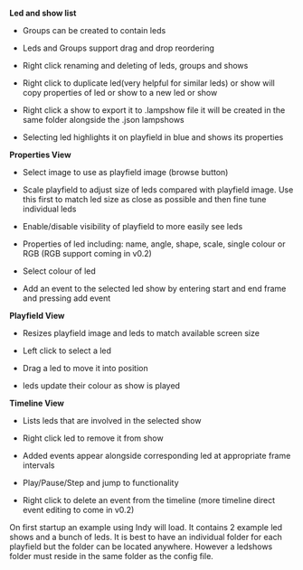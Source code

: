 **Led and show list** 

* Groups can be created to contain leds

* Leds and Groups support drag and drop reordering

* Right click renaming and deleting of leds, groups and shows

* Right click to duplicate led(very helpful for similar leds) or show will copy properties of led or show to a new led or show

* Right click a show to export it to .lampshow file it will be created in the same folder alongside the .json lampshows

* Selecting led highlights it on playfield in blue and shows its properties


**Properties View** 

* Select image to use as playfield image (browse button)

* Scale playfield to adjust size of leds compared with playfield image. Use this first to match led size as close as possible and then fine tune individual leds

* Enable/disable visibility of playfield to more easily see leds

* Properties of led including: name, angle, shape, scale, single colour or RGB (RGB support coming in v0.2)

* Select colour of led

* Add an event to the selected led show by entering start and end frame and pressing add event


**Playfield View** 

* Resizes playfield image and leds to match available screen size

* Left click to select a led

* Drag a led to move it into position

* leds update their colour as show is played


**Timeline View** 

* Lists leds that are involved in the selected show

* Right click led to remove it from show

* Added events appear alongside corresponding led at appropriate frame intervals

* Play/Pause/Step and jump to functionality

* Right click to delete an event from the timeline (more timeline direct event editing to come in v0.2)


On first startup an example using Indy will load. It contains 2 example led shows and a bunch of leds.
It is best to have an individual folder for each playfield but the folder can be located anywhere. However a ledshows folder must reside in the same folder as the config file.